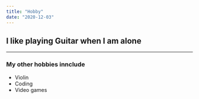 ```yaml
---
title: "Hobby"
date: "2020-12-03"
---
```


## I like playing Guitar when I am alone

<hr/>

### My other hobbies innclude

- Violin
- Coding
- Video games
